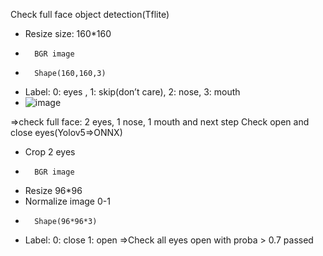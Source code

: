 Check full face object detection(Tflite)
-	Resize size: 160*160
-       BGR image
-       Shape(160,160,3)
-	Label: 0: eyes , 1: skip(don’t care), 2: nose, 3: mouth
- ![image](https://user-images.githubusercontent.com/67794492/216495507-e676c4d5-ea71-44ca-9048-f7052cc49855.png)

=>check full face: 2 eyes, 1 nose, 1 mouth and next step
Check open and close eyes(Yolov5=>ONNX)
-	Crop 2 eyes
-       BGR image
-	Resize 96*96
-	Normalize image 0-1
-       Shape(96*96*3)
- Label:	0: close 1: open
=>Check all eyes open with proba > 0.7 passed

